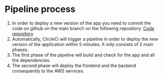 # Pipeline process

1. In order to deploy a new version of the app you need to commit the code on github on the main branch on the following repository: [Code repository](https://github.com/polaeskandar/udacity-deployment-project)
2. Automatically, CircleCi will trigger a pipeline in order to deploy the new version of the application within 5 minutes. It only consists of 2 main phases.
3. The first phase of the pipeline will build and check for the app and all the dependencies.
4. The second phase will deploy the frontend and the backend consequently to the AWS services.
